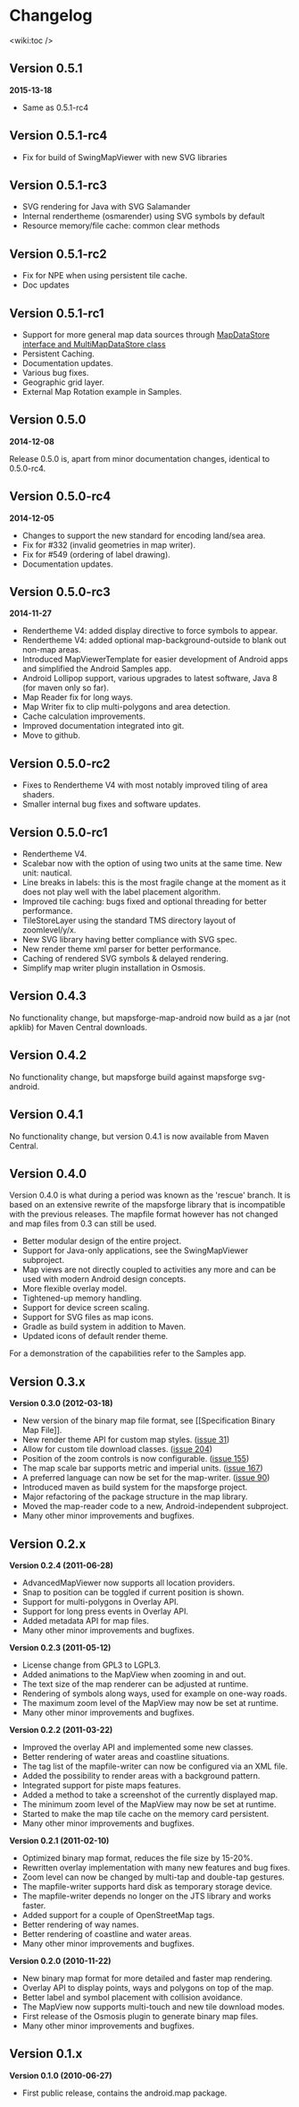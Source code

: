 # Changelog

<wiki:toc />

## Version 0.5.1
 **2015-13-18**
 - Same as 0.5.1-rc4
 
## Version 0.5.1-rc4
 - Fix for build of SwingMapViewer with new SVG libraries
 
## Version 0.5.1-rc3
 - SVG rendering for Java with SVG Salamander
 - Internal rendertheme (osmarender) using SVG symbols by default
 - Resource memory/file cache: common clear methods
 
## Version 0.5.1-rc2
 - Fix for NPE when using persistent tile cache.
 - Doc updates
 
## Version 0.5.1-rc1
 - Support for more general map data sources through [MapDataStore interface and MultiMapDataStore class](MapDataStore.md)
 - Persistent Caching.
 - Documentation updates.
 - Various bug fixes.
 - Geographic grid layer.
 - External Map Rotation example in Samples.

## Version 0.5.0
**2014-12-08**

Release 0.5.0 is, apart from minor documentation changes, identical to 0.5.0-rc4.

## Version 0.5.0-rc4
**2014-12-05**

 - Changes to support the new standard for encoding land/sea area. 
 - Fix for #332 (invalid geometries in map writer).
 - Fix for #549 (ordering of label drawing).
 - Documentation updates. 

## Version 0.5.0-rc3
**2014-11-27**

- Rendertheme V4: added display directive to force symbols to appear.
- Rendertheme V4: added optional map-background-outside to blank out non-map areas.
- Introduced MapViewerTemplate for easier development of Android apps and simplified the Android Samples app.
- Android Lollipop support, various upgrades to latest software, Java 8 (for maven only so far).
- Map Reader fix for long ways.
- Map Writer fix to clip multi-polygons and area detection.
- Cache calculation improvements.
- Improved documentation integrated into git.
- Move to github.

## Version 0.5.0-rc2

- Fixes to Rendertheme V4 with most notably improved tiling of area shaders.
- Smaller internal bug fixes and software updates.

## Version 0.5.0-rc1

- Rendertheme V4.
- Scalebar now with the option of using two units at the same time. New unit: nautical.
- Line breaks in labels: this is the most fragile change at the moment as it does not play well with the label placement algorithm.
- Improved tile caching: bugs fixed and optional threading for better performance.
- TileStoreLayer using the standard TMS directory layout of zoomlevel/y/x.
- New SVG library having better compliance with SVG spec.
- New render theme xml parser for better performance.
- Caching of rendered SVG symbols & delayed rendering.
- Simplify map writer plugin installation in Osmosis.

## Version 0.4.3

No functionality change, but mapsforge-map-android now build as a jar (not apklib) for Maven Central downloads.

## Version 0.4.2

No functionality change, but mapsforge build against mapsforge svg-android.

## Version 0.4.1

No functionality change, but version 0.4.1 is now available from Maven Central.

## Version 0.4.0

Version 0.4.0 is what during a period was known as the 'rescue' branch. It is based on an extensive rewrite of the mapsforge library that is incompatible with the previous releases. The mapfile format however has not changed and map files from 0.3 can still be used. 

- Better modular design of the entire project.
- Support for Java-only applications, see the SwingMapViewer subproject.
- Map views are not directly coupled to activities any more and can be used with modern Android design concepts.
- More flexible overlay model.
- Tightened-up memory handling.
- Support for device screen scaling.
- Support for SVG files as map icons.
- Gradle as build system in addition to Maven.
- Updated icons of default render theme.

For a demonstration of the capabilities refer to the Samples app.

## Version 0.3.x

**Version 0.3.0 (2012-03-18)**

- New version of the binary map file format, see [[Specification Binary Map File]].
- New render theme API for custom map styles. ([issue 31](https://github.com/mapsforge/mapsforge/issues#issue/31))
- Allow for custom tile download classes. ([issue 204](https://github.com/mapsforge/mapsforge/issues#issue/204))
- Position of the zoom controls is now configurable. ([issue 155](https://github.com/mapsforge/mapsforge/issues#issue/155))
- The map scale bar supports metric and imperial units. ([issue 167](https://github.com/mapsforge/mapsforge/issues#issue/167))
- A preferred language can now be set for the map-writer. ([issue 90](https://github.com/mapsforge/mapsforge/issues#issue/90))
- Introduced maven as build system for the mapsforge project.
- Major refactoring of the package structure in the map library.
- Moved the map-reader code to a new, Android-independent subproject.
- Many other minor improvements and bugfixes.


## Version 0.2.x

**Version 0.2.4 (2011-06-28)**

- AdvancedMapViewer now supports all location providers.
- Snap to position can be toggled if current position is shown.
- Support for multi-polygons in Overlay API.
- Support for long press events in Overlay API.
- Added metadata API for map files.
- Many other minor improvements and bugfixes.


**Version 0.2.3 (2011-05-12)**

- License change from GPL3 to LGPL3.
- Added animations to the MapView when zooming in and out.
- The text size of the map renderer can be adjusted at runtime.
- Rendering of symbols along ways, used for example on one-way roads.
- The maximum zoom level of the MapView may now be set at runtime.
- Many other minor improvements and bugfixes.


**Version 0.2.2 (2011-03-22)**

- Improved the overlay API and implemented some new classes.
- Better rendering of water areas and coastline situations.
- The tag list of the mapfile-writer can now be configured via an XML file.
- Added the possibility to render areas with a background pattern.
- Integrated support for piste maps features.
- Added a method to take a screenshot of the currently displayed map.
- The minimum zoom level of the MapView may now be set at runtime.
- Started to make the map tile cache on the memory card persistent.
- Many other minor improvements and bugfixes.


**Version 0.2.1 (2011-02-10)**

- Optimized binary map format, reduces the file size by 15-20%.
- Rewritten overlay implementation with many new features and bug fixes.
- Zoom level can now be changed by multi-tap and double-tap gestures.
- The mapfile-writer supports hard disk as temporary storage device.
- The mapfile-writer depends no longer on the JTS library and works faster.
- Added support for a couple of OpenStreetMap tags.
- Better rendering of way names.
- Better rendering of coastline and water areas.
- Many other minor improvements and bugfixes.


**Version 0.2.0 (2010-11-22)**

- New binary map format for more detailed and faster map rendering.
- Overlay API to display points, ways and polygons on top of the map.
- Better label and symbol placement with collision avoidance.
- The MapView now supports multi-touch and new tile download modes.
- First release of the Osmosis plugin to generate binary map files.
- Many other minor improvements and bugfixes.


## Version 0.1.x

**Version 0.1.0 (2010-06-27)**

- First public release, contains the android.map package.
